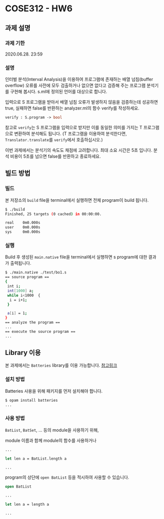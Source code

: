 # COSE312 - HW6

## 과제 설명

### 과제 기한

2020.06.28. 23:59

### 설명

인터벌 분석(Interval Analysis)을 이용하여 프로그램에 존재하는 배열 넘침(buffer overflow) 오류를 사전에 모두 검출하거나 없으면 없다고 검증해 주는 프로그램 분석기를 구현해 봅시다. s.ml에 정의된 언어를 대상으로 합니다.

입력으로 S 프로그램을 받아서 배열 넘침 오류가 발생하지 않음을 검증하는데 성공하면 true, 실패하면 false를 반환하는 analyzer.ml의 함수 verify를 작성하세요.

``` OCaml
verify : S.program -> bool
```

참고로 `verify`는 S 프로그램을 입력으로 받지만 이를 동일한 의미를 가지는 T 프로그램으로 변환하여 분석해도 됩니다.
(T 프로그램을 이용하여 분석한다면, `Translator.translate`를 `verify`에서 호출하십시오.)

이번 과제에서는 분석기의 속도도 채점에 고려합니다. 최대 소요 시간은 5초 입니다. 분석 비용이 5초를 넘으면 false를 반환하고 종료하세요.

## 빌드 방법

### 빌드

본 저장소의 `build` file을 terminal에서 실행하면 전체 program이 build 됩니다.

``` bash
$ ./build
Finished, 25 targets (0 cached) in 00:00:00.

real    0m0.000s
user    0m0.000s
sys     0m0.000s
```

### 실행

Build 후 생성된 `main.native` file을 terminal에서 실행하면 s program에 대한 결과가 출력됩니다.

``` bash
$ ./main.native ./test/bo1.s
== source program ==
{
 int i;
 int[1000] a;
 while i<1000  {
  i = i+1;
 }

 a[i] = 1;
}
== analyze the program ==
...
== execute the source program ==
...
```

## Library 이용

본 과제에서는 `Batteries` library를 이용 가능합니다.
[참고링크](https://ocaml-batteries-team.github.io/batteries-included/hdoc2/)

### 설치 방법

Batteries 사용을 위해 패키지를 먼저 설치해야 합니다.

``` bash
$ opam install batteries
...
```

### 사용 방법

`BatList`, `BatSet`, ... 등의 module을 사용하기 위해,

module 이름과 함께 module의 함수를 사용하거나

``` OCaml
...

let len a = BatList.length a

...
```

program의 상단에 `open BatList` 등을 적시하여 사용할 수 있습니다.

``` OCaml
open BatList

...

let len a = length a

...
```
